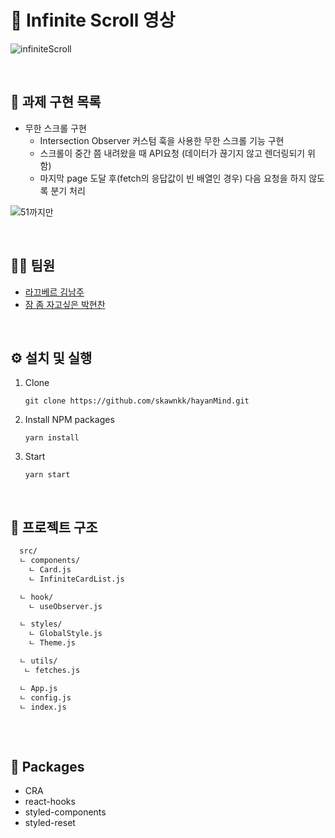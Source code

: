 <h1> 🎥 Infinite Scroll 영상 </h1>

![infiniteScroll](https://user-images.githubusercontent.com/45257139/127225478-75bbe0e2-68a7-4efa-a9fd-1c6960b8f210.gif)
          

<br />
<h2>📝 과제 구현 목록</h2>

- 무한 스크롤 구현
  - Intersection Observer 커스텀 훅을 사용한 무한 스크롤 기능 구현
  - 스크롤이 중간 쯤 내려왔을 때 API요청 (데이터가 끊기지 않고 렌더링되기 위함)
  - 마지막 page 도달 후(fetch의 응답값이 빈 배열인 경우) 다음 요청을 하지 않도록 분기 처리

![51까지만](https://user-images.githubusercontent.com/45257139/127225600-0f6cd462-fbd0-4822-98bc-fb98efafe508.PNG)

<br />
<h2> 👯‍♂️ 팀원</h2>

- [라끄베르 김남주](https://github.com/skawnkk?tab=repositories)
- [잠 좀 자고싶은 박현찬](https://github.com/Eyes0n)

<br />
<h2>⚙️ 설치 및 실행</h2>

1. Clone
   ```
   git clone https://github.com/skawnkk/hayanMind.git
   ```
  
2. Install NPM packages
   ```
   yarn install
   ```
   
3. Start
   ```
   yarn start
   ```
   

<br />
<h2>🧬 프로젝트 구조 </h2>

```html
  src/
  ㄴ components/
    ㄴ Card.js
    ㄴ InfiniteCardList.js

  ㄴ hook/
    ㄴ useObserver.js

  ㄴ styles/
    ㄴ GlobalStyle.js
    ㄴ Theme.js

  ㄴ utils/
   ㄴ fetches.js

  ㄴ App.js
  ㄴ config.js
  ㄴ index.js
  
```

<br />
<h2>🧳 Packages</h2>

- CRA
- react-hooks
- styled-components
- styled-reset
